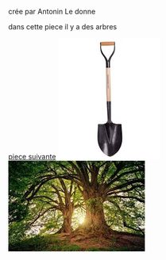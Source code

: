 crée par Antonin Le donne

dans cette piece il y a des arbres

[piece suivante](piece10.md)
[![](pelle.jpeg)](salleSecrete3.md)
![](images.jpeg)